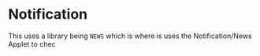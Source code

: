 # Notification

This uses a library being `NEWS` which is where is uses the Notification/News Applet to chec
